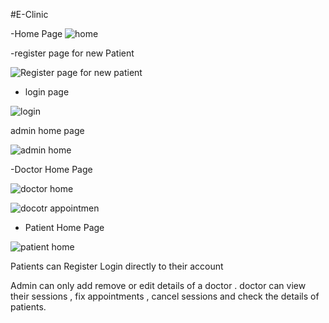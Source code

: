 #E-Clinic

-Home Page
![home](https://user-images.githubusercontent.com/113454708/219779373-5ee6bea0-4450-43c7-a40b-359de06ba7e0.png)


-register page for new Patient

![Register page for new patient](https://user-images.githubusercontent.com/113454708/219684569-229d4bb1-a96b-4cad-b360-43a7d6b0d80b.png)

- login page

![login](https://user-images.githubusercontent.com/113454708/219780020-a8357ecd-91df-4e83-8b59-197279b5746b.png)

admin home page


![admin home](https://user-images.githubusercontent.com/113454708/219780315-e1b3d1a6-70c5-4ec4-abb4-055b2475dd24.png)

-Doctor Home Page

![doctor home](https://user-images.githubusercontent.com/113454708/219780916-1986fcf3-f569-4bdb-b0a3-ad0586b7066f.png)

![docotr appointmen](https://user-images.githubusercontent.com/113454708/219684929-3542442b-8288-4ee9-b0e8-0bf54a69cdea.png)

- Patient Home Page

![patient home](https://user-images.githubusercontent.com/113454708/219780666-2e6c04db-eb9f-4677-9d6a-fa71f42ade46.png)

Patients can Register Login directly to their account 

Admin can only add remove or edit details of a doctor . 
doctor can view their sessions , fix appointments , cancel sessions and check the details of patients.
